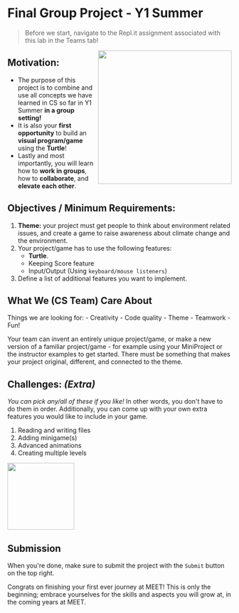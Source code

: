 # Final Group Project - Y1 Summer 


> Before we start, navigate to the Repl.it assignment associated with this lab in the Teams tab!  



<img src="https://art.pixilart.com/2241c06cc44adc2.gif" align="right" width=300>

## Motivation:
- The purpose of this project is to combine and use all concepts we have learned in CS so far in Y1 Summer **in a group setting!**  
- It is also your **first opportunity** to build an **visual program/game** using the **Turtle**!
- Lastly and most importantly, you will learn how to **work in groups**, how to **collaborate**, and **elevate each other**.

## 


## Objectives / Minimum Requirements:
1. **Theme:** your project must get people to think about environment related issues, and create a game to raise awareness about climate change and the environment.
2. Your project/game has to use the following features: 
    - **Turtle**.
    - Keeping Score feature
    - Input/Output (Using `keyboard/mouse listeners`)
3. Define a list of additional features you want to implement.
  



## What We (CS Team) Care About
Things we are looking for:
    - Creativity
    - Code quality
    - Theme
    - Teamwork
    - Fun!
  

Your team can invent an entirely unique project/game, or make a new version of a familiar project/game - for example using your MiniProject or the instructor examples to get started.  There must be something that makes your project original, different, and connected to the theme.



## Challenges: *(Extra)*
*You can pick any/all of these if you like!* In other words, you don't have to do them in order. Additionally, you can come up with your own extra features you would like to include in your game.

1. Reading and writing files
2. Adding minigame(s)
3. Advanced animations
4. Creating multiple levels


<img src="https://github.com/meet-projects/Y1-Summer-Labs/blob/master/TurtleResult.png" width=150>



## Submission
When you're done, make sure to submit the project with the `Submit` button on the top right. 

Congrats on finishing your first ever journey at MEET! This is only the beginning; embrace yourselves for the skills and aspects you will grow at, in the coming years at MEET.